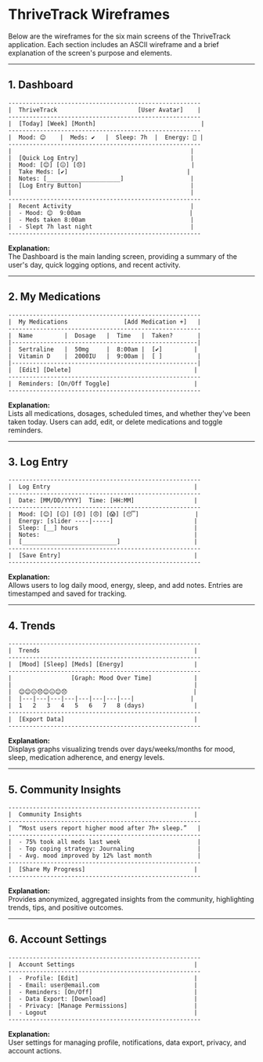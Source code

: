 

# ThriveTrack Wireframes

Below are the wireframes for the six main screens of the ThriveTrack application. Each section includes an ASCII wireframe and a brief explanation of the screen's purpose and elements.

---

## 1. Dashboard

```
-------------------------------------------------------
|  ThriveTrack                       [User Avatar]    |
-------------------------------------------------------
|  [Today] [Week] [Month]                              |
-------------------------------------------------------
|  Mood: 😊    |  Meds: ✔️   |  Sleep: 7h  |  Energy: 🔋 |
-------------------------------------------------------
|                                                   |
|  [Quick Log Entry]                                |
|  Mood: [😊] [😐] [😞]                              |
|  Take Meds: [✔️]                                  |
|  Notes: [_____________________]                   |
|  [Log Entry Button]                               |
|                                                   |
-------------------------------------------------------
|  Recent Activity                                  |
|  - Mood: 😊  9:00am                               |
|  - Meds taken 8:00am                              |
|  - Slept 7h last night                            |
-------------------------------------------------------
```
**Explanation:**  
The Dashboard is the main landing screen, providing a summary of the user's day, quick logging options, and recent activity.

---

## 2. My Medications

```
-------------------------------------------------------
|  My Medications                [Add Medication +]   |
-------------------------------------------------------
|  Name         |  Dosage   |  Time   |  Taken?       |
|-----------------------------------------------------|
|  Sertraline   |  50mg     |  8:00am |  [✔️]         |
|  Vitamin D    |  2000IU   |  9:00am |  [ ]          |
|-----------------------------------------------------|
|  [Edit] [Delete]                                   |
-------------------------------------------------------
|  Reminders: [On/Off Toggle]                        |
-------------------------------------------------------
```
**Explanation:**  
Lists all medications, dosages, scheduled times, and whether they've been taken today. Users can add, edit, or delete medications and toggle reminders.

---

## 3. Log Entry

```
-------------------------------------------------------
|  Log Entry                                         |
-------------------------------------------------------
|  Date: [MM/DD/YYYY]  Time: [HH:MM]                 |
-------------------------------------------------------
|  Mood: [😊] [😐] [😞] [😠] [😱] [😴]                |
|  Energy: [slider ----|-----]                       |
|  Sleep: [__] hours                                 |
|  Notes:                                            |
|  [___________________________]                     |
-------------------------------------------------------
|  [Save Entry]                                      |
-------------------------------------------------------
```
**Explanation:**  
Allows users to log daily mood, energy, sleep, and add notes. Entries are timestamped and saved for tracking.

---

## 4. Trends

```
-------------------------------------------------------
|  Trends                                            |
-------------------------------------------------------
|  [Mood] [Sleep] [Meds] [Energy]                    |
-------------------------------------------------------
|                 [Graph: Mood Over Time]            |
|                                                    |
|  😊😊😐😞😊😐😊😞                                    |
|  |---|---|---|---|---|---|---|---|                |
|  1   2   3   4   5   6   7   8 (days)              |
-------------------------------------------------------
|  [Export Data]                                     |
-------------------------------------------------------
```
**Explanation:**  
Displays graphs visualizing trends over days/weeks/months for mood, sleep, medication adherence, and energy levels.

---

## 5. Community Insights

```
-------------------------------------------------------
|  Community Insights                                |
-------------------------------------------------------
|  “Most users report higher mood after 7h+ sleep.”   |
-------------------------------------------------------
|  - 75% took all meds last week                      |
|  - Top coping strategy: Journaling                  |
|  - Avg. mood improved by 12% last month             |
-------------------------------------------------------
|  [Share My Progress]                               |
-------------------------------------------------------
```
**Explanation:**  
Provides anonymized, aggregated insights from the community, highlighting trends, tips, and positive outcomes.

---

## 6. Account Settings

```
-------------------------------------------------------
|  Account Settings                                  |
-------------------------------------------------------
|  - Profile: [Edit]                                 |
|  - Email: user@email.com                           |
|  - Reminders: [On/Off]                             |
|  - Data Export: [Download]                         |
|  - Privacy: [Manage Permissions]                   |
|  - Logout                                          |
-------------------------------------------------------
```
**Explanation:**  
User settings for managing profile, notifications, data export, privacy, and account actions.
